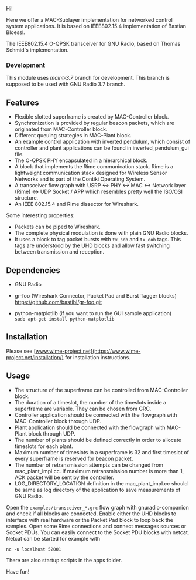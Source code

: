 Hi!

Here we offer a MAC-Sublayer implementation for networked control system applications. 
It is based on IEEE802.15.4 implementation of Bastian Bloessl.

The IEEE802.15.4 O-QPSK transceiver for GNU Radio, based on Thomas
Schmid's implementation.

### Development

This module uses *maint-3.7* branch for development. This branch is supposed to be used with GNU Radio 3.7 branch.


## Features

- Flexible slotted superframe is created by MAC-Controller block.
- Synchronization is provided by regular beacon packets, which are originated from MAC-Controller block.
- Different queuing strategies in MAC-Plant block.
- An example control application with inverted pendulum, which consist of 
controller and plant applications can be found in inverted_pendulum_gui file.
- The O-QPSK PHY encapsulated in a hierarchical block.
- A block that implements the Rime communication stack. Rime is a lightweight
  communication stack designed for Wireless Sensor Networks and is part of the
  Contiki Operating System.
- A transceiver flow graph with USRP <-> PHY <-> MAC <-> Network layer (Rime)
  <-> UDP Socket / APP which resembles pretty well the ISO/OSI structure.
- An IEEE 802.15.4 and Rime dissector for Wireshark.

Some interesting properties:
- Packets can be piped to Wireshark.
- The complete physical modulation is done with plain GNU Radio blocks.
- It uses a block to tag packet bursts with `tx_sob` and `tx_eob` tags. This
  tags are understood by the UHD blocks and allow fast switching between
  transmission and reception.

## Dependencies

- GNU Radio

- gr-foo (Wireshark Connector, Packet Pad and Burst Tagger blocks) <br>
  https://github.com/bastibl/gr-foo.git

- python-matplotlib (if you want to run the GUI sample application) <br>
  `sudo apt-get install python-matplotlib`


## Installation

Please see [www.wime-project.net](https://www.wime-project.net/installation/)
for installation instructions.

## Usage

- The structure of the superframe can be controlled from MAC-Controller block.
- The duration of a timeslot, the number of the timeslots inside a superframe are variable. They can be chosen from GRC.
- Controller application should be connected with the flowgraph with MAC-Controller block through UDP.
- Plant application should be connected with the flowgraph with MAC-Plant block through UDP.
- The number of plants should be defined correctly in order to allocate timeslots for each plant.
- Maximum number of timeslots in a superframe is 32 and first timeslot of every superframe is reserved for beacon packet.
- The number of retransmission attempts can be changed from mac_plant_impl.cc. If maximum retransmission number is more than 1, ACK packet will be sent by the controller.
- LOG_DIRECTORY_LOCATION definition in the mac_plant_impl.cc should be same as log directory of the application to save measurements of GNU Radio.  

Open the `examples/transceiver_*.grc` flow graph with gnuradio-companion and
check if all blocks are connected. Enable either the UHD blocks to interface
with real hardware or the Packet Pad block to loop back the samples. Open some
Rime connections and connect messages sources or Socket PDUs. You can easily
connect to the Socket PDU blocks with netcat. Netcat can be started for example
with

```
nc -u localhost 52001
```


There are also startup scripts in the apps folder.

Have fun!

